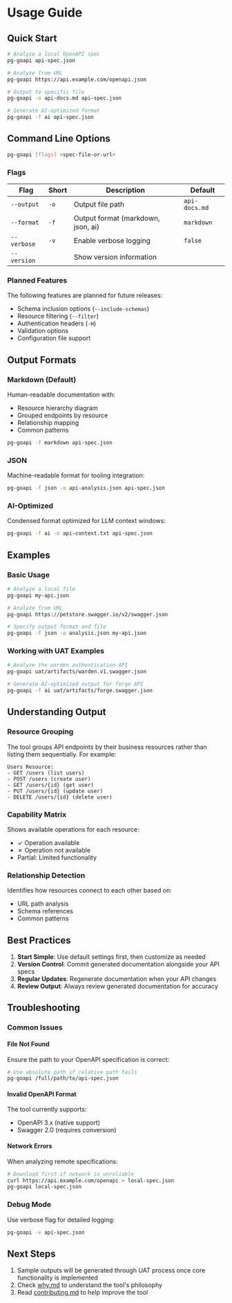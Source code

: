 # Usage Guide

## Quick Start

```bash
# Analyze a local OpenAPI spec
pg-goapi api-spec.json

# Analyze from URL
pg-goapi https://api.example.com/openapi.json

# Output to specific file
pg-goapi -o api-docs.md api-spec.json

# Generate AI-optimized format
pg-goapi -f ai api-spec.json
```

## Command Line Options

```bash
pg-goapi [flags] <spec-file-or-url>
```

### Flags

| Flag | Short | Description | Default |
|------|-------|-------------|---------|
| `--output` | `-o` | Output file path | `api-docs.md` |
| `--format` | `-f` | Output format (markdown, json, ai) | `markdown` |
| `--verbose` | `-v` | Enable verbose logging | `false` |
| `--version` | | Show version information | |

### Planned Features

The following features are planned for future releases:
- Schema inclusion options (`--include-schemas`)
- Resource filtering (`--filter`)
- Authentication headers (`-H`)
- Validation options
- Configuration file support

## Output Formats

### Markdown (Default)
Human-readable documentation with:
- Resource hierarchy diagram
- Grouped endpoints by resource
- Relationship mapping
- Common patterns

```bash
pg-goapi -f markdown api-spec.json
```

### JSON
Machine-readable format for tooling integration:
```bash
pg-goapi -f json -o api-analysis.json api-spec.json
```

### AI-Optimized
Condensed format optimized for LLM context windows:
```bash
pg-goapi -f ai -o api-context.txt api-spec.json
```

## Examples

### Basic Usage

```bash
# Analyze a local file
pg-goapi my-api.json

# Analyze from URL
pg-goapi https://petstore.swagger.io/v2/swagger.json

# Specify output format and file
pg-goapi -f json -o analysis.json my-api.json
```

### Working with UAT Examples

```bash
# Analyze the warden authentication API
pg-goapi uat/artifacts/warden.v1.swagger.json

# Generate AI-optimized output for forge API
pg-goapi -f ai uat/artifacts/forge.swagger.json
```

## Understanding Output

### Resource Grouping
The tool groups API endpoints by their business resources rather than listing them sequentially. For example:

```
Users Resource:
- GET /users (list users)
- POST /users (create user)
- GET /users/{id} (get user)
- PUT /users/{id} (update user)
- DELETE /users/{id} (delete user)
```

### Capability Matrix
Shows available operations for each resource:
- ✓ Operation available
- ✗ Operation not available
- Partial: Limited functionality

### Relationship Detection
Identifies how resources connect to each other based on:
- URL path analysis
- Schema references
- Common patterns

## Best Practices

1. **Start Simple**: Use default settings first, then customize as needed
2. **Version Control**: Commit generated documentation alongside your API specs
3. **Regular Updates**: Regenerate documentation when your API changes
4. **Review Output**: Always review generated documentation for accuracy

## Troubleshooting

### Common Issues

#### File Not Found
Ensure the path to your OpenAPI specification is correct:
```bash
# Use absolute path if relative path fails
pg-goapi /full/path/to/api-spec.json
```

#### Invalid OpenAPI Format
The tool currently supports:
- OpenAPI 3.x (native support)
- Swagger 2.0 (requires conversion)

#### Network Errors
When analyzing remote specifications:
```bash
# Download first if network is unreliable
curl https://api.example.com/openapi > local-spec.json
pg-goapi local-spec.json
```

### Debug Mode
Use verbose flag for detailed logging:
```bash
pg-goapi -v api-spec.json
```

## Next Steps

1. Sample outputs will be generated through UAT process once core functionality is implemented
2. Check [why.md](why.md) to understand the tool's philosophy
3. Read [contributing.md](contributing.md) to help improve the tool